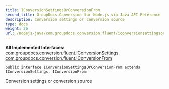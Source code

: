 ```yaml
---
title: IConversionSettingsOrConversionFrom
second_title: GroupDocs.Conversion for Node.js via Java API Reference
description: Conversion settings or conversion source
type: docs
weight: 26
url: /nodejs-java/com.groupdocs.conversion.fluent/iconversionsettingsorconversionfrom/
---
```

**All Implemented Interfaces:**
[com.groupdocs.conversion.fluent.IConversionSettings](../../com.groupdocs.conversion.fluent/iconversionsettings), [com.groupdocs.conversion.fluent.IConversionFrom](../../com.groupdocs.conversion.fluent/iconversionfrom)
```
public interface IConversionSettingsOrConversionFrom extends IConversionSettings, IConversionFrom
```

Conversion settings or conversion source
